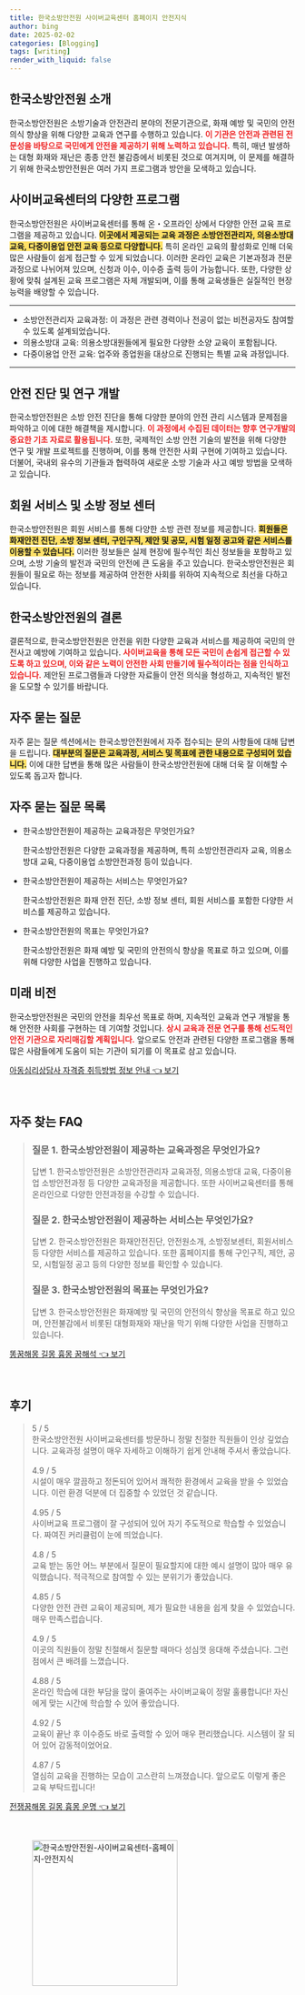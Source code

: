 ```yaml
---
title: 한국소방안전원 사이버교육센터 홈페이지 안전지식
author: bing
date: 2025-02-02
categories: [Blogging]
tags: [writing]
render_with_liquid: false
---
```



<h2 id='한국소방안전원_소개'>한국소방안전원 소개</h2>

<p>한국소방안전원은 소방기술과 안전관리 분야의 전문기관으로, 화재 예방 및 국민의 안전의식 향상을 위해 다양한 교육과 연구를 수행하고 있습니다. <b><span style="color: #ee2323;">이 기관은 안전과 관련된 전문성을 바탕으로 국민에게 안전을 제공하기 위해 노력하고 있습니다.</span></b> 특히, 매년 발생하는 대형 화재와 재난은 종종 안전 불감증에서 비롯된 것으로 여겨지며, 이 문제를 해결하기 위해 한국소방안전원은 여러 가지 프로그램과 방안을 모색하고 있습니다.</p>

<h2 id='사이버교육센터_다양한_프로그램'>사이버교육센터의 다양한 프로그램</h2>

<p>한국소방안전원은 사이버교육센터를 통해 온・오프라인 상에서 다양한 안전 교육 프로그램을 제공하고 있습니다. <b><span style="background-color: #ffe066;">이곳에서 제공되는 교육 과정은 소방안전관리자, 의용소방대 교육, 다중이용업 안전 교육 등으로 다양합니다.</span></b> 특히 온라인 교육의 활성화로 인해 더욱 많은 사람들이 쉽게 접근할 수 있게 되었습니다. 이러한 온라인 교육은 기본과정과 전문과정으로 나뉘어져 있으며, 신청과 이수, 이수증 출력 등이 가능합니다. 또한, 다양한 상황에 맞춰 설계된 교육 프로그램은 자체 개발되며, 이를 통해 교육생들은 실질적인 현장 능력을 배양할 수 있습니다.</p>

<hr />

<ul>
    <li>소방안전관리자 교육과정: 이 과정은 관련 경력이나 전공이 없는 비전공자도 참여할 수 있도록 설계되었습니다.</li>
    <li>의용소방대 교육: 의용소방대원들에게 필요한 다양한 소양 교육이 포함됩니다.</li>
    <li>다중이용업 안전 교육: 업주와 종업원을 대상으로 진행되는 특별 교육 과정입니다.</li>
</ul>

<hr />

<h2 id='안전_진단과_연구_개발'>안전 진단 및 연구 개발</h2>

<p>한국소방안전원은 소방 안전 진단을 통해 다양한 분야의 안전 관리 시스템과 문제점을 파악하고 이에 대한 해결책을 제시합니다. <b><span style="color: #ee2323;">이 과정에서 수집된 데이터는 향후 연구개발의 중요한 기초 자료로 활용됩니다.</span></b> 또한, 국제적인 소방 안전 기술의 발전을 위해 다양한 연구 및 개발 프로젝트를 진행하며, 이를 통해 안전한 사회 구현에 기여하고 있습니다. 더불어, 국내외 유수의 기관들과 협력하여 새로운 소방 기술과 사고 예방 방법을 모색하고 있습니다.</p>

<h2 id='회원서비스와_소방정보센터'>회원 서비스 및 소방 정보 센터</h2>

<p>한국소방안전원은 회원 서비스를 통해 다양한 소방 관련 정보를 제공합니다. <b><span style="background-color: #ffe066;">회원들은 화재안전 진단, 소방 정보 센터, 구인구직, 제안 및 공모, 시험 일정 공고와 같은 서비스를 이용할 수 있습니다.</span></b> 이러한 정보들은 실제 현장에 필수적인 최신 정보들을 포함하고 있으며, 소방 기술의 발전과 국민의 안전에 큰 도움을 주고 있습니다. 한국소방안전원은 회원들이 필요로 하는 정보를 제공하여 안전한 사회를 위하여 지속적으로 최선을 다하고 있습니다.</p>

<h2 id='한국소방안전원의_결론'>한국소방안전원의 결론</h2>

<p>결론적으로, 한국소방안전원은 안전을 위한 다양한 교육과 서비스를 제공하여 국민의 안전사고 예방에 기여하고 있습니다. <b><span style="color: #ee2323;">사이버교육을 통해 모든 국민이 손쉽게 접근할 수 있도록 하고 있으며, 이와 같은 노력이 안전한 사회 만들기에 필수적이라는 점을 인식하고 있습니다.</span></b> 제안된 프로그램들과 다양한 자료들이 안전 의식을 형성하고, 지속적인 발전을 도모할 수 있기를 바랍니다.</p>

<h2 id='자주_묻는_질문'>자주 묻는 질문</h2>

<p>자주 묻는 질문 섹션에서는 한국소방안전원에서 자주 접수되는 문의 사항들에 대해 답변을 드립니다. <b><span style="background-color: #ffe066;">대부분의 질문은 교육과정, 서비스 및 목표에 관한 내용으로 구성되어 있습니다.</span></b> 이에 대한 답변을 통해 많은 사람들이 한국소방안전원에 대해 더욱 잘 이해할 수 있도록 돕고자 합니다.</p>

<h2 id='자주_묻는_질문_목록'>자주 묻는 질문 목록</h2>

<ul>
    <li>한국소방안전원이 제공하는 교육과정은 무엇인가요?
        <p>한국소방안전원은 다양한 교육과정을 제공하며, 특히 소방안전관리자 교육, 의용소방대 교육, 다중이용업 소방안전과정 등이 있습니다.</p>
    </li>
    <li>한국소방안전원이 제공하는 서비스는 무엇인가요?
        <p>한국소방안전원은 화재 안전 진단, 소방 정보 센터, 회원 서비스를 포함한 다양한 서비스를 제공하고 있습니다.</p>
    </li>
    <li>한국소방안전원의 목표는 무엇인가요?
        <p>한국소방안전원은 화재 예방 및 국민의 안전의식 향상을 목표로 하고 있으며, 이를 위해 다양한 사업을 진행하고 있습니다.</p>
    </li>
</ul>

<h2 id='미래_비전'>미래 비전</h2>

<p>한국소방안전원은 국민의 안전을 최우선 목표로 하며, 지속적인 교육과 연구 개발을 통해 안전한 사회를 구현하는 데 기여할 것입니다. <b><span style="color: #ee2323;">상시 교육과 전문 연구를 통해 선도적인 안전 기관으로 자리매김할 계획입니다.</span></b> 앞으로도 안전과 관련된 다양한 프로그램을 통해 많은 사람들에게 도움이 되는 기관이 되기를 이 목표로 삼고 있습니다.</p>


<p><a class="click-button" title="아동심리상담사 자격증 취득방법 정보 안내" href="https://24nara.github.io/posts/%EC%95%84%EB%8F%99%EC%8B%AC%EB%A6%AC%EC%83%81%EB%8B%B4%EC%82%AC-%EC%9E%90%EA%B2%A9%EC%A6%9D-%EC%B7%A8%EB%93%9D%EB%B0%A9%EB%B2%95-%EC%A0%95%EB%B3%B4-%EC%95%88%EB%82%B4/" rel="dofollow">아동심리상담사 자격증 취득방법 정보 안내 👈 보기</a></p><br>
<h2 id='자주_찾는_FAQ'>자주 찾는 FAQ</h2>
<div itemscope="" itemtype="https://schema.org/FAQPage"> 
<blockquote> 
<div itemscope="" itemprop="mainEntity" itemtype="https://schema.org/Question"> 
<h3 itemprop="name">질문 1. 한국소방안전원이 제공하는 교육과정은 무엇인가요?</h3> 
<div itemscope="" itemprop="acceptedAnswer" itemtype="https://schema.org/Answer"> 
<span itemprop="text"> 
<p>답변 1. 한국소방안전원은 소방안전관리자 교육과정, 의용소방대 교육, 다중이용업 소방안전과정 등 다양한 교육과정을 제공합니다. 또한 사이버교육센터를 통해 온라인으로 다양한 안전과정을 수강할 수 있습니다.</p> 
</span> 
</div> 
</div> 
<div itemscope="" itemprop="mainEntity" itemtype="https://schema.org/Question"> 
<h3 itemprop="name">질문 2. 한국소방안전원이 제공하는 서비스는 무엇인가요?</h3> 
<div itemscope="" itemprop="acceptedAnswer" itemtype="https://schema.org/Answer"> 
<span itemprop="text"> 
<p>답변 2. 한국소방안전원은 화재안전진단, 안전원소개, 소방정보센터, 회원서비스 등 다양한 서비스를 제공하고 있습니다. 또한 홈페이지를 통해 구인구직, 제안, 공모, 시험일정 공고 등의 다양한 정보를 확인할 수 있습니다.</p> 
</span> 
</div> 
</div> 
<div itemscope="" itemprop="mainEntity" itemtype="https://schema.org/Question"> 
<h3 itemprop="name">질문 3. 한국소방안전원의 목표는 무엇인가요?</h3> 
<div itemscope="" itemprop="acceptedAnswer" itemtype="https://schema.org/Answer"> 
<span itemprop="text"> 
<p>답변 3. 한국소방안전원은 화재예방 및 국민의 안전의식 향상을 목표로 하고 있으며, 안전불감에서 비롯된 대형화재와 재난을 막기 위해 다양한 사업을 진행하고 있습니다.</p> 
</span> 
</div> 
</div> 
</blockquote> 
</div>
<p><a class="click-button" title="똥꿈해몽 길몽 흉몽 꿈해석" href="https://24nara.github.io/posts/%EB%98%A5%EA%BF%88%ED%95%B4%EB%AA%BD-%EA%B8%B8%EB%AA%BD-%ED%9D%89%EB%AA%BD-%EA%BF%88%ED%95%B4%EC%84%9D/" rel="dofollow">똥꿈해몽 길몽 흉몽 꿈해석 👈 보기</a></p><br>
<h2 id='후기'>후기</h2>
<div itemscope itemtype="https://schema.org/Product">
  <blockquote>
  <div itemprop="review" itemscope itemtype="https://schema.org/Review">
      <div itemprop="reviewRating" itemscope itemtype="https://schema.org/Rating"> <span itemprop="ratingValue">5</span> / <span itemprop="bestRating">5</span> </div>
      <span itemprop="reviewBody">한국소방안전원 사이버교육센터를 방문하니 정말 친절한 직원들이 인상 깊었습니다. 교육과정 설명이 매우 자세하고 이해하기 쉽게 안내해 주셔서 좋았습니다.</span>
  </div>
  <br>
  <div itemprop="review" itemscope itemtype="https://schema.org/Review">
      <div itemprop="reviewRating" itemscope itemtype="https://schema.org/Rating"> <span itemprop="ratingValue">4.9</span> / <span itemprop="bestRating">5</span> </div>
      <span itemprop="reviewBody">시설이 매우 깔끔하고 정돈되어 있어서 쾌적한 환경에서 교육을 받을 수 있었습니다. 이런 환경 덕분에 더 집중할 수 있었던 것 같습니다.</span>
  </div>
  <br>
  <div itemprop="review" itemscope itemtype="https://schema.org/Review">
      <div itemprop="reviewRating" itemscope itemtype="https://schema.org/Rating"> <span itemprop="ratingValue">4.95</span> / <span itemprop="bestRating">5</span> </div>
      <span itemprop="reviewBody">사이버교육 프로그램이 잘 구성되어 있어 자기 주도적으로 학습할 수 있었습니다. 짜여진 커리큘럼이 눈에 띄었습니다.</span>
  </div>
  <br>
  <div itemprop="review" itemscope itemtype="https://schema.org/Review">
      <div itemprop="reviewRating" itemscope itemtype="https://schema.org/Rating"> <span itemprop="ratingValue">4.8</span> / <span itemprop="bestRating">5</span> </div>
      <span itemprop="reviewBody">교육 받는 동안 어느 부분에서 질문이 필요할지에 대한 예시 설명이 많아 매우 유익했습니다. 적극적으로 참여할 수 있는 분위기가 좋았습니다.</span>
  </div>
  <br>
  <div itemprop="review" itemscope itemtype="https://schema.org/Review">
      <div itemprop="reviewRating" itemscope itemtype="https://schema.org/Rating"> <span itemprop="ratingValue">4.85</span> / <span itemprop="bestRating">5</span> </div>
      <span itemprop="reviewBody">다양한 안전 관련 교육이 제공되며, 제가 필요한 내용을 쉽게 찾을 수 있었습니다. 매우 만족스럽습니다.</span>
  </div>
  <br>
  <div itemprop="review" itemscope itemtype="https://schema.org/Review">
      <div itemprop="reviewRating" itemscope itemtype="https://schema.org/Rating"> <span itemprop="ratingValue">4.9</span> / <span itemprop="bestRating">5</span> </div>
      <span itemprop="reviewBody">이곳의 직원들이 정말 친절해서 질문할 때마다 성심껏 응대해 주셨습니다. 그런 점에서 큰 배려를 느꼈습니다.</span>
  </div>
  <br>
  <div itemprop="review" itemscope itemtype="https://schema.org/Review">
      <div itemprop="reviewRating" itemscope itemtype="https://schema.org/Rating"> <span itemprop="ratingValue">4.88</span> / <span itemprop="bestRating">5</span> </div>
      <span itemprop="reviewBody">온라인 학습에 대한 부담을 많이 줄여주는 사이버교육이 정말 훌륭합니다! 자신에게 맞는 시간에 학습할 수 있어 좋았습니다.</span>
  </div>
  <br>
  <div itemprop="review" itemscope itemtype="https://schema.org/Review">
      <div itemprop="reviewRating" itemscope itemtype="https://schema.org/Rating"> <span itemprop="ratingValue">4.92</span> / <span itemprop="bestRating">5</span> </div>
      <span itemprop="reviewBody">교육이 끝난 후 이수증도 바로 출력할 수 있어 매우 편리했습니다. 시스템이 잘 되어 있어 감동적이었어요.</span>
  </div>
  <br>
  <div itemprop="review" itemscope itemtype="https://schema.org/Review">
      <div itemprop="reviewRating" itemscope itemtype="https://schema.org/Rating"> <span itemprop="ratingValue">4.87</span> / <span itemprop="bestRating">5</span> </div>
      <span itemprop="reviewBody">열심히 교육을 진행하는 모습이 고스란히 느껴졌습니다. 앞으로도 이렇게 좋은 교육 부탁드립니다!</span>
  </div>
  </blockquote>
</div>
<p><a class="click-button" title="전쟁꿈해몽 길몽 흉몽 운명" href="https://24nara.github.io/posts/%EC%A0%84%EC%9F%81%EA%BF%88%ED%95%B4%EB%AA%BD-%EA%B8%B8%EB%AA%BD-%ED%9D%89%EB%AA%BD-%EC%9A%B4%EB%AA%85/" rel="dofollow">전쟁꿈해몽 길몽 흉몽 운명 👈 보기</a></p><br>
<figure class="image"><img src="https://24nara.github.io/assets/img/thumbnail/한국소방안전원-사이버교육센터-홈페이지-안전지식.webp" alt="한국소방안전원-사이버교육센터-홈페이지-안전지식" width="256" height="256"></figure>
